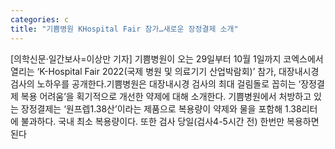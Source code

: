 ```yaml
---
categories: c
title: "기쁨병원 KHospital Fair 참가…새로운 장정결제 소개"
---
```

[의학신문·일간보사=이상만 기자] 기쁨병원이 오는 29일부터 10월 1일까지 코엑스에서 열리는 ‘K-Hospital Fair 2022(국제 병원 및 의료기기 산업박람회)’ 참가, 대장내시경 검사의 노하우를 공개한다.기쁨병원은 대장내시경 검사의 최대 걸림돌로 꼽히는 ‘장정결제 복용 어려움’을 획기적으로 개선한 약제에 대해 소개한다. 기쁨병원에서 처방하고 있는 장정결제는 ‘원프렙1.38산’이라는 제품으로 복용량이 약제와 물을 포함해 1.38리터에 불과하다. 국내 최소 복용량이다. 또한 검사 당일(검사4-5시간 전) 한번만 복용하면 된다